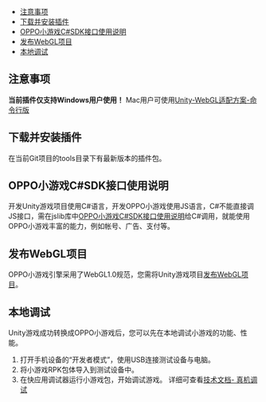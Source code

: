 - [注意事项](#section0)
- [下载并安装插件](#section1)
- [OPPO小游戏C#SDK接口使用说明](#section2)
- [发布WebGL项目](#section3)
- [本地调试](#section4)

## 注意事项<a name="section0"></a>
**当前插件仅支持Windows用户使用！** Mac用户可使用[Unity-WebGL适配方案-命令行版](Unity适配方案-命令行版.md)

## 下载并安装插件<a name="section1"></a>
在当前Git项目的tools目录下有最新版本的插件包。

## OPPO小游戏C#SDK接口使用说明<a name="section2"></a>

开发Unity游戏项目使用C\#语言，开发OPPO小游戏使用JS语言，C\#不能直接调JS接口，需在jslib库中[OPPO小游戏C#SDK接口使用说明](第一步-OPPO小游戏C#SDK接口使用说明.md)给C\#调用，就能使用OPPO小游戏丰富的能力，例如帐号、广告、支付等。

## 发布WebGL项目<a name="section3"></a>

OPPO小游戏引擎采用了WebGL1.0规范，您需将Unity游戏项目[发布WebGL项目](第二步-发布WebGL项目.md)。

## 本地调试<a name="section4"></a>

Unity游戏成功转换成OPPO小游戏后，您可以先在本地调试小游戏的功能、性能。

1.  打开手机设备的“开发者模式”，使用USB连接测试设备与电脑。
2.  将小游戏RPK包体导入到测试设备中。
3.  在快应用调试器运行小游戏包，开始调试游戏。
详细可查看[技术文档- 真机调试](https://ie-activity-cn.heytapimage.com/static/minigame/CN/docs/index.html#/develop/games/debug)